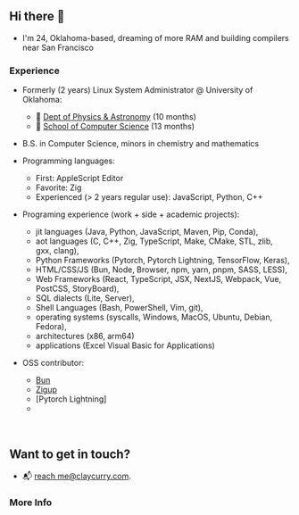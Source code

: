 ## Hi there 👋

- I'm 24, Oklahoma-based, dreaming of more RAM and building compilers near San Francisco

### Experience 
- Formerly (2 years) Linux System Administrator @ University of Oklahoma:
  - 🔭 [Dept of Physics & Astronomy](https://ou.edu/cas/physics-astronomy) (10 months)
  - 👾 [School of Computer Science](https://cs.ou.edu) (13 months)

- B.S. in Computer Science, minors in chemistry and mathematics

- Programming languages:
  - First: AppleScript Editor
  - Favorite: Zig
  - Experienced (> 2 years regular use): JavaScript, Python, C++

- Programing experience (work + side + academic projects):
  - jit languages (Java, Python, JavaScript, Maven, Pip, Conda), 
  - aot languages (C, C++, Zig, TypeScript, Make, CMake, STL, zlib, gxx, clang),
  - Python Frameworks (Pytorch, Pytorch Lightning, TensorFlow, Keras), 
  - HTML/CSS/JS (Bun, Node, Browser, npm, yarn, pnpm, SASS, LESS), 
  - Web Frameworks (React, TypeScript, JSX, NextJS, Webpack, Vue, PostCSS, StoryBoard), 
  - SQL dialects (Lite, Server), 
  - Shell Languages (Bash, PowerShell, Vim, git), 
  - operating systems (syscalls, Windows, MacOS, Ubuntu, Debian, Fedora), 
  - architectures (x86, arm64)
  - applications (Excel Visual Basic for Applications)

- OSS contributor:
  - [Bun](https://github.com/oven-sh/bun)
  - [Zigup](https://github.com/marler8997/zigup)
  - [Pytorch Lightning]
  - 

<br>

## Want to get in touch? 
- 📬 [reach me@claycurry.com](mailto:me@claycurry.com).



### More Info


[^1]: [Encyclopedia of Math](https://encyclopediaofmath.org/) \
[^2]: [LLVM](https://llvm.org/)

<!--! [B3 JIT Compiler](https://webkit.org/blog/5852/introducing-the-b3-jit-compiler/) -->
  
